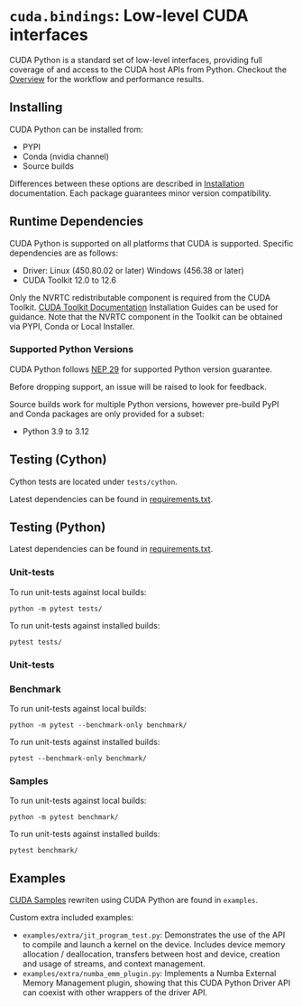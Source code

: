 # `cuda.bindings`: Low-level CUDA interfaces

CUDA Python is a standard set of low-level interfaces, providing full coverage of and access to the CUDA host APIs from Python. Checkout the [Overview](https://nvidia.github.io/cuda-python/cuda-bindings/latest/overview.html) for the workflow and performance results.

## Installing

CUDA Python can be installed from:

* PYPI
* Conda (nvidia channel)
* Source builds

Differences between these options are described in [Installation](https://nvidia.github.io/cuda-python/cuda-bindings/latest/install.html) documentation. Each package guarantees minor version compatibility.

## Runtime Dependencies

CUDA Python is supported on all platforms that CUDA is supported. Specific dependencies are as follows:

* Driver: Linux (450.80.02 or later) Windows (456.38 or later)
* CUDA Toolkit 12.0 to 12.6

Only the NVRTC redistributable component is required from the CUDA Toolkit. [CUDA Toolkit Documentation](https://docs.nvidia.com/cuda/index.html) Installation Guides can be used for guidance. Note that the NVRTC component in the Toolkit can be obtained via PYPI, Conda or Local Installer.

### Supported Python Versions

CUDA Python follows [NEP 29](https://numpy.org/neps/nep-0029-deprecation_policy.html) for supported Python version guarantee.

Before dropping support, an issue will be raised to look for feedback.

Source builds work for multiple Python versions, however pre-build PyPI and Conda packages are only provided for a subset:

* Python 3.9 to 3.12

## Testing (Cython)

Cython tests are located under `tests/cython`. 

Latest dependencies can be found in [requirements.txt](https://github.com/NVIDIA/cuda-python/blob/main/cuda_bindings/requirements.txt).

## Testing (Python)

Latest dependencies can be found in [requirements.txt](https://github.com/NVIDIA/cuda-python/blob/main/cuda_bindings/requirements.txt).

### Unit-tests

To run unit-tests against local builds:
```
python -m pytest tests/
```
To run unit-tests against installed builds:
```
pytest tests/
```

### Unit-tests


### Benchmark

To run unit-tests against local builds:
```
python -m pytest --benchmark-only benchmark/
```
To run unit-tests against installed builds:
```
pytest --benchmark-only benchmark/
```

### Samples

To run unit-tests against local builds:
```
python -m pytest benchmark/
```
To run unit-tests against installed builds:
```
pytest benchmark/
```

## Examples

[CUDA Samples](https://github.com/NVIDIA/cuda-samples/tree/master) rewriten using CUDA Python are found in `examples`.

Custom extra included examples:

* `examples/extra/jit_program_test.py`: Demonstrates the use of the API to compile and
  launch a kernel on the device. Includes device memory allocation /
  deallocation, transfers between host and device, creation and usage of
  streams, and context management.
* `examples/extra/numba_emm_plugin.py`: Implements a Numba External Memory Management
  plugin, showing that this CUDA Python Driver API can coexist with other
  wrappers of the driver API.
